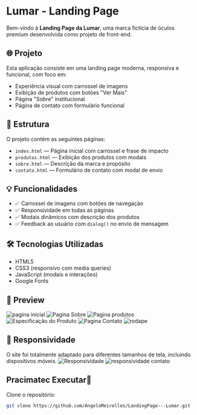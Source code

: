 # Lumar - Landing Page

Bem-vindo à **Landing Page da Lumar**, uma marca fictícia de óculos premium desenvolvida como projeto de front-end.

## 🌐 Projeto

Esta aplicação consiste em uma landing page moderna, responsiva e funcional, com foco em:

- Experiência visual com carrossel de imagens
- Exibição de produtos com botões "Ver Mais"
- Página "Sobre" institucional
- Página de contato com formulário funcional

## 📁 Estrutura

O projeto contém as seguintes páginas:

- `index.html` — Página inicial com carrossel e frase de impacto
- `produtos.html` — Exibição dos produtos com modais
- `sobre.html` — Descrição da marca e propósito
- `contato.html` — Formulário de contato com modal de envio

## 💡 Funcionalidades

- ✅ Carrossel de imagens com botões de navegação
- ✅ Responsividade em todas as páginas
- ✅ Modais dinâmicos com descrição dos produtos
- ✅ Feedback ao usuário com `dialog()` no envio de mensagem

## 🛠️ Tecnologias Utilizadas

- HTML5
- CSS3 (responsivo com media queries)
- JavaScript (modais e interações)
- Google Fonts

## 📸 Preview
![pagina inicial](https://github.com/user-attachments/assets/35c1479b-bf0d-4f5d-a788-07dc7de486d6)
![Pagina Sobre](https://github.com/user-attachments/assets/5aaa8737-8b21-4eea-9d3d-1f3ff3156b33)
![Pagina produtos](https://github.com/user-attachments/assets/ba1d4e0e-8d9a-4136-9a3c-6620777d7256)
![Especificação do Produto](https://github.com/user-attachments/assets/728b5205-0171-424c-a4ec-99f57e95e1a7)
![Pagina Contato](https://github.com/user-attachments/assets/dcf67319-df75-4931-8c17-59c3f7078a63)
![rodape](https://github.com/user-attachments/assets/d79fe70c-af87-49cc-906a-5ef892e0b983)

## 📱 Responsividade

O site foi totalmente adaptado para diferentes tamanhos de tela, incluindo dispositivos móveis.
![Responsividade](https://github.com/user-attachments/assets/7c4a846f-aafa-450b-a7f0-a89c1fff6b0d)
![responsividade contato](https://github.com/user-attachments/assets/c033fca7-3c73-4e26-a3e2-233789693876)

## Pracimatec Executar🚀

Clone o repositório:

```bash
git clone https://github.com/AngeloMeirelles/LandingPage---Lumar.git
